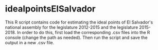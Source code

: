 # idealpointsElSalvador
This R script contains code for estimating the ideal points of El Salvador's national assembly for the legislature 2012-2015 and the legislature 2015-2018. 
In order to do this, first load the corresponding .csv files into the R console (change the path as needed). Then run the script and save the output in a new .csv file. 


